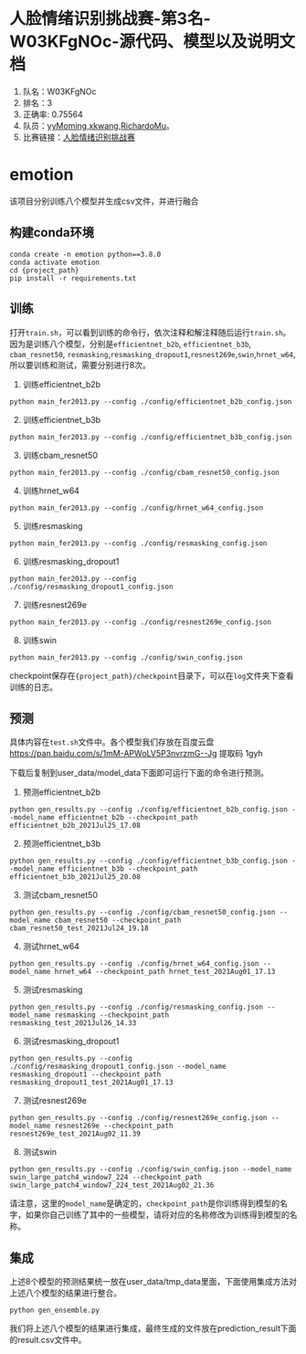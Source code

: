 
# 人脸情绪识别挑战赛-第3名-W03KFgNOc-源代码、模型以及说明文档
1. 队名：W03KFgNOc
2. 排名：3
3. 正确率: 0.75564
4. 队员：[yyMoming](https://github.com/yyMoming),[xkwang](https://github.com/xk-wang),[RichardoMu](https://github.com/RichardoMrMu)。
5. 比赛链接：[人脸情绪识别挑战赛](http://challenge.xfyun.cn/topic/info?type=facial-emotion-recognition)
# emotion 
该项目分别训练八个模型并生成csv文件，并进行融合
## 构建conda环境
```shell
conda create -n emotion python==3.8.0
conda activate emotion
cd {project_path}
pip install -r requirements.txt
```
## 训练
打开`train.sh`，可以看到训练的命令行，依次注释和解注释随后运行`train.sh`。
因为是训练八个模型，分别是`efficientnet_b2b`, `efficientnet_b3b`, `cbam_resnet50`, `resmasking`,`resmasking_dropout1`,`resnest269e`,`swin`,`hrnet_w64`,所以要训练和测试，需要分别进行8次。

1. 训练efficientnet_b2b

```shell
python main_fer2013.py --config ./config/efficientnet_b2b_config.json
```
2. 训练efficientnet_b3b

```shell
python main_fer2013.py --config ./config/efficientnet_b3b_config.json
```
3. 训练cbam_resnet50

```shell
python main_fer2013.py --config ./config/cbam_resnet50_config.json
```

4. 训练hrnet_w64

```shell
python main_fer2013.py --config ./config/hrnet_w64_config.json
```
5. 训练resmasking

```shell
python main_fer2013.py --config ./config/resmasking_config.json
```
6. 训练resmasking_dropout1

```shell
python main_fer2013.py --config ./config/resmasking_dropout1_config.json
```
7. 训练resnest269e

```shell
python main_fer2013.py --config ./config/resnest269e_config.json
```

8. 训练swin

```shell
python main_fer2013.py --config ./config/swin_config.json
```
checkpoint保存在`{project_path}/checkpoint`目录下，可以在`log`文件夹下查看训练的日志。
## 预测
具体内容在`test.sh`文件中。各个模型我们存放在百度云盘 https://pan.baidu.com/s/1mM-APWoLV5P3nvrzmG--Jg  提取码 1gyh

下载后复制到user_data/model_data下面即可运行下面的命令进行预测。

1. 预测efficientnet_b2b

```shell
python gen_results.py --config ./config/efficientnet_b2b_config.json --model_name efficientnet_b2b --checkpoint_path efficientnet_b2b_2021Jul25_17.08
```
2. 预测efficientnet_b3b

```shell
python gen_results.py --config ./config/efficientnet_b3b_config.json --model_name efficientnet_b3b --checkpoint_path efficientnet_b3b_2021Jul25_20.08
```
3. 测试cbam_resnet50

```shell
python gen_results.py --config ./config/cbam_resnet50_config.json --model_name cbam_resnet50 --checkpoint_path cbam_resnet50_test_2021Jul24_19.18
```
4. 测试hrnet_w64

```shell
python gen_results.py --config ./config/hrnet_w64_config.json --model_name hrnet_w64 --checkpoint_path hrnet_test_2021Aug01_17.13
```
5. 测试resmasking

```shell
python gen_results.py --config ./config/resmasking_config.json --model_name resmasking --checkpoint_path resmasking_test_2021Jul26_14.33
```
6. 测试resmasking_dropout1

```shell
python gen_results.py --config ./config/resmasking_dropout1_config.json --model_name resmasking_dropout1 --checkpoint_path resmasking_dropout1_test_2021Aug01_17.13
```
7. 测试resnest269e

```shell
python gen_results.py --config ./config/resnest269e_config.json --model_name resnest269e --checkpoint_path resnest269e_test_2021Aug02_11.39
```

8. 测试swin

```shell
python gen_results.py --config ./config/swin_config.json --model_name swin_large_patch4_window7_224 --checkpoint_path swin_large_patch4_window7_224_test_2021Aug02_21.36
```
请注意，这里的`model_name`是确定的，`checkpoint_path`是你训练得到模型的名字，如果你自己训练了其中的一些模型，请将对应的名称修改为训练得到模型的名称。

## 集成

上述8个模型的预测结果统一放在user_data/tmp_data里面，下面使用集成方法对上述八个模型的结果进行整合。

```shell
python gen_ensemble.py
```
我们将上述八个模型的结果进行集成，最终生成的文件放在prediction_result下面的result.csv文件中。

